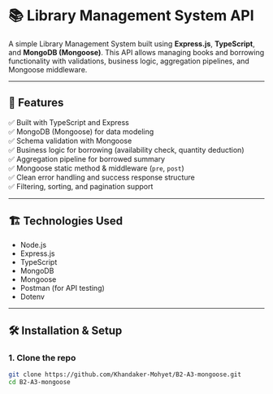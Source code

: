 # 📚 Library Management System API

A simple Library Management System built using **Express.js**, **TypeScript**, and **MongoDB (Mongoose)**. This API allows managing books and borrowing functionality with validations, business logic, aggregation pipelines, and Mongoose middleware.

---

## 🚀 Features

✅ Built with TypeScript and Express  
✅ MongoDB (Mongoose) for data modeling  
✅ Schema validation with Mongoose  
✅ Business logic for borrowing (availability check, quantity deduction)  
✅ Aggregation pipeline for borrowed summary  
✅ Mongoose static method & middleware (`pre`, `post`)  
✅ Clean error handling and success response structure  
✅ Filtering, sorting, and pagination support

---

## 🏗️ Technologies Used

- Node.js
- Express.js
- TypeScript
- MongoDB
- Mongoose
- Postman (for API testing)
- Dotenv

---

## 🛠️ Installation & Setup

### 1. Clone the repo

```bash
git clone https://github.com/Khandaker-Mohyet/B2-A3-mongoose.git
cd B2-A3-mongoose
